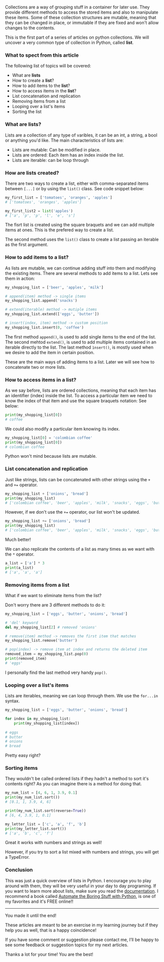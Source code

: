 Collections are a way of grouping stuff in a container for later use. They provide different methods to access the stored items and also to manipulate these items. Some of these collection structures are mutable, meaning that they can be changed in place, or immutable if they are fixed and won't allow changes to the contents.

This is the first part of a series of articles on python collections. We will uncover a very common type of collection in Python, called **list**.

### What to spect from this article

The following list of topics will be covered:

* What are **lists**
* How to create a **list**?
* How to add items to the **list**?
* How to access items in the **list**?
* List concatenation and replication
* Removing items from a list
* Looping over a list's items
* Sorting the list


### What are lists?

Lists are a collection of any type of varibles, it can be an int, a string, a bool or anything you'd like. The main characteristics of lists are:

* Lists are mutable: Can be modified in place.
* Lists are ordered: Each item has an index inside the list.
* Lists are iterable: can be loop through

### How are lists created?

There are two ways to create a list, either with comma-separated items between `[...]` or by using the `list()` class. See code snippet below:

```python
my_first_list = ['tomatoes', 'oranges', 'apples']
# ['tomatoes', 'oranges', 'apples']

my_first_list2 = list('apples') 
# ['a', 'p', 'p', 'l', 'e', 's']
```

The fisrt list is created using the square braquets and we can add multiple items at ones. This is the prefered way to create a list. 

The second method uses the `list()` class to create a list passing an iterable as the first argument.


### How to add items to a list?

As lists are mutable, we can continue adding stuff into them and modifying the existing items. There are several methods to add items to a list. Lets see them in action:

```python
my_shopping_list = ['beer', 'apples', 'milk']

# append(item) method -> single items
my_shopping_list.append('snacks')

# extend(iterable) method -> mutiple items
my_shopping_list.extend(['eggs', 'butter'])

# insert(index, item) method -> custom position
my_shopping_list.insert(0, 'coffee')
```

The first method `append()`, is used to add single items to the end of the list. The second mehtod `extend()`, is used to add multiple items contained in an iterable directly to the list. The last method `ìnsert()`, is mostly used when we desire to add the item in certain position.

These are the main ways of adding items to a list. Later we will see how to concatenate two or more lists.


### How to access items in a list?

As we say before, lists are ordered collections, meaning that each item has an identifier (index) inside the list. To access a particular item we need to know the index of that item and use the square braquets notation: See below:

```python
print(my_shopping_list[0])
# coffee
```
We could also modify a particular item knowing its index.

```python
my_shopping_list[0] = 'colombian coffee'
print(my_shopping_list[0])
# colombian coffee
```

Python won't mind because lists are mutable.

### List concatenation and replication

Just like strings, lists can be concatenated with other strings using the `+` and `+=` operator. 

```python
my_shopping_list + ['onions', 'bread']
print(my_shopping_list)
# ['colombian coffee', 'beer', 'apples', 'milk', 'snacks', 'eggs', 'butter']
```
However, if we don't use the `+=` operator, our list won't be updated.

```python
my_shopping_list += ['onions', 'bread']
print(my_shopping_list)
# ['colombian coffee', 'beer', 'apples', 'milk', 'snacks', 'eggs', 'butter', 'onions', 'bread']
```
Much better!

We can also replicate the contents of a list as many times as we want with the `*` operator.

```python
a_list = ['a'] * 3
print(a_list)
# ['a', 'a', 'a']
```

### Removing items from a list

What if we want to eliminate items from the list? 

Don't worry there are 3 different methods to do it:

```python
my_shopping_list = ['eggs', 'butter', 'onions', 'bread']

# 'del' keyword
del my_shopping_list[2] # removed 'onions'

# remove(item) method -> removes the first item that matches
my_shopping_list.remove('butter')

# pop(index) -> remove item at index and returns the deleted item
removed_item = my_shopping_list.pop(0)
print(removed_item)
# 'eggs'
```

I personally find the last method very handy `pop()`.

### Looping over a list's items

Lists are iterables, meaning we can loop through them. We use the `for...in` syntax.

```python
my_shopping_list = ['eggs', 'butter', 'onions', 'bread']

for index in my_shopping_list:
    print(my_shopping_list[index])
    
# eggs
# butter
# onions
# bread
``` 

Pretty easy right?


### Sorting items

They wouldn't be called ordered lists if they hadn't a method to sort it's contents right? As you can imagine there is a method for doing that.

```python
my_num_list = [4, 6, 1, 3.9, 0.1]
print(my_num_list.sort())
# [0.1, 1, 3.9, 4, 6]

print(my_num_list.sort(reverse=True))
# [6, 4, 3.9, 1, 0.1]

my_letter_list = ['c', 'a', 'f', 'b']
print(my_letter_list.sort())
# ['a', 'b', 'c', 'f']
```

Great it works with numbers and strings as well! 

However, if you try to sort a list mixed with numbers and strings, you will get a TypeError. 


### Conclusion

This was just a quick overview of lists in Python. I encourage you to play around with them, they will be very useful in your day to day programing. If you want to learn more about lists, make sure you read the [documentation](https://docs.python.org/3.6/tutorial/datastructures.html). I recommend a book called [Automate the Boring Stuff with Python](https://automatetheboringstuff.com/), is one of my favorites and it's FREE online!! 

---

You made it until the end!

These articles are meant to be an exercise in my learning journey but if they help you as well, that is a happy coincidence!

If you have some comment or suggestion please contact me, I’ll be happy to see some feedback or suggestion topics for my next articles.

Thanks a lot for your time! You are the best!